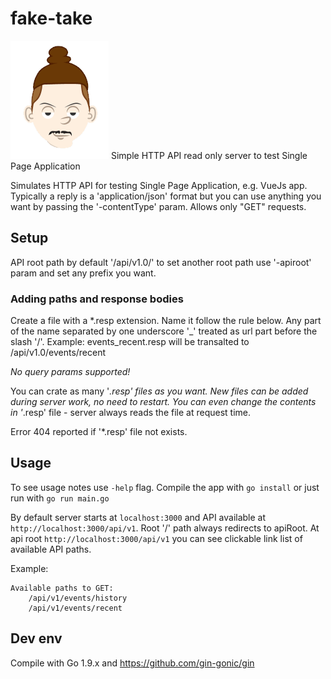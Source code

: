 # fake-take                                                  

![Alt text](assets/fake-take-avatar.png?raw=true "Fake Take Logo")
Simple HTTP API read only server to test Single Page Application

Simulates HTTP API for testing Single Page Application, e.g. VueJs app. 
Typically a reply is a 'application/json' format but you can use anything you want by passing the '-contentType' param.  Allows only "GET" requests. 

## Setup

API root path by default '/api/v1.0/'  to set another root path use '-apiroot' param and set any prefix you want.

### Adding paths and response bodies

Create a file with a *.resp extension. Name it follow the rule below.
Any part of the name separated by one underscore '_' treated as url part before the slash '/'.
Example:
events_recent.resp will be transalted to /api/v1.0/events/recent    

_No query params supported!_

You can crate as many '*.resp' files as you want.
New files can be added during server work, no need to restart.
You can even change the contents in '*.resp' file - server always reads the file at request time.

Error 404 reported if '*.resp' file not exists.  

## Usage 

To see usage notes use `-help` flag. 
Compile the app with `go install` or just run with `go run main.go`

By default server starts at `localhost:3000` and API available at `http://localhost:3000/api/v1`.
Root '/' path always redirects to apiRoot.
At api root `http://localhost:3000/api/v1` you can see clickable link list of available API paths.

Example:                    

    Available paths to GET:
        /api/v1/events/history
        /api/v1/events/recent



## Dev env

Compile with Go 1.9.x and https://github.com/gin-gonic/gin